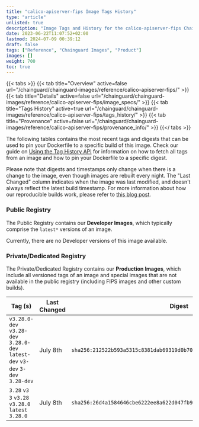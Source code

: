 ```yaml
---
title: "calico-apiserver-fips Image Tags History"
type: "article"
unlisted: true
description: "Image Tags and History for the calico-apiserver-fips Chainguard Image"
date: 2023-06-22T11:07:52+02:00
lastmod: 2024-07-09 00:39:12
draft: false
tags: ["Reference", "Chainguard Images", "Product"]
images: []
weight: 700
toc: true
---
```


{{< tabs >}}
{{< tab title="Overview" active=false url="/chainguard/chainguard-images/reference/calico-apiserver-fips/" >}}
{{< tab title="Details" active=false url="/chainguard/chainguard-images/reference/calico-apiserver-fips/image_specs/" >}}
{{< tab title="Tags History" active=true url="/chainguard/chainguard-images/reference/calico-apiserver-fips/tags_history/" >}}
{{< tab title="Provenance" active=false url="/chainguard/chainguard-images/reference/calico-apiserver-fips/provenance_info/" >}}
{{</ tabs >}}

The following tables contains the most recent tags and digests that can be used to pin your Dockerfile to a specific build of this image. Check our guide on [Using the Tag History API](/chainguard/chainguard-images/using-the-tag-history-api/) for information on how to fetch all tags from an image and how to pin your Dockerfile to a specific digest.

Please note that digests and timestamps only change when there is a change to the image, even though images are rebuilt every night. The "Last Changed" column indicates when the image was last modified, and doesn't always reflect the latest build timestamp. For more information about how our reproducible builds work, please refer to [this blog post](https://www.chainguard.dev/unchained/reproducing-chainguards-reproducible-image-builds).

### Public Registry
The Public Registry contains our **Developer Images**, which typically comprise the `latest*` versions of an image.

Currently, there are no Developer versions of this image available.

### Private/Dedicated Registry
The Private/Dedicated Registry contains our **Production Images**, which include all versioned tags of an image and special images that are not available in the public registry (including FIPS images and other custom builds).

| Tag (s)                                                                          | Last Changed | Digest                                                                    |
|----------------------------------------------------------------------------------|--------------|---------------------------------------------------------------------------|
|  `v3.28.0-dev` `v3.28-dev` `3.28.0-dev` `latest-dev` `v3-dev` `3-dev` `3.28-dev` | July 8th     | `sha256:212522b593a5315c8381dab69319d0b70c21e254ef95f5249b31f03e6b18753a` |
|  `3.28` `v3` `3` `v3.28` `v3.28.0` `latest` `3.28.0`                             | July 8th     | `sha256:26d4a1584646cbe6222ee8a622d047fb97b2759974bbeee041b5c8a702eed389` |

